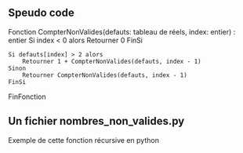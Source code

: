 ## Speudo code

Fonction CompterNonValides(defauts: tableau de réels, index: entier) : entier
    Si index < 0 alors
        Retourner 0
    FinSi

    Si defauts[index] > 2 alors
        Retourner 1 + CompterNonValides(defauts, index - 1)
    Sinon
        Retourner CompterNonValides(defauts, index - 1)
    FinSi
FinFonction

## Un fichier nombres_non_valides.py 
Exemple de cette fonction récursive en python
